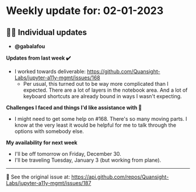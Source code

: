 # Weekly update for: 02-01-2023

## :singer: Individual updates

- **@gabalafou** 

 **Updates from last week :heavy_check_mark:**
- I worked towards deliverable: https://github.com/Quansight-Labs/jupyter-a11y-mgmt/issues/168
  - Per usual, this turned out to be way more complicated than I expected. There are a lot of layers in the notebook area. And a lot of keyboard shortcuts are already bound in ways I wasn't expecting.

**Challenges I faced and things I'd like assistance with 🙏**
- I might need to get some help on #168. There's so many moving parts. I know at the very least it would be helpful for me to talk through the options with somebody else.

**My availability for next week**
- I'll be off tomorrow on Friday, December 30.
- I'll be traveling Tuesday, January 3 (but working from plane). 
---


:link: See the original issue at: <https://api.github.com/repos/Quansight-Labs/jupyter-a11y-mgmt/issues/187>

